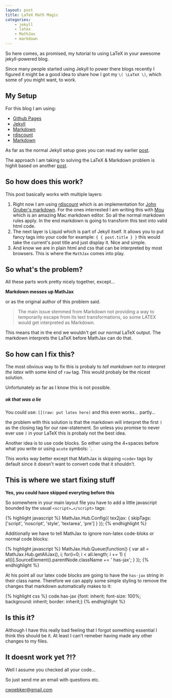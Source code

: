 ```yaml
---
layout: post
title: LaTeX Math Magic
categories:
    - jekyll
    - latex
    - MathJax
    - markdown
---
```


So here comes, as promised, my tutorial to using LaTeX in your awesome jekyll-powered blog. 

Since many people started using Jekyll to power there blogs recently I figured it might be a good idea to share how I got my `\( \LaTeX \)`, which some of you  might want, to work.

## My Setup

For this blog I am using:

* [Github Pages]
* [Jekyll]
* [Markdown]
* [rdiscount]
* [Markdown]

As far as the normal Jekyll setup goes you can read my earlier [post](/posts/jekyll-blogging).

The approach I am taking to solving the LaTeX & Markdown problem is highlt based on another [post](http://doswa.com/2011/07/20/mathjax-in-markdown.html).

## So how does this work?

This post basically works with multiple layers:

1. Right now I am using [rdiscount] which is an implementation for [John Gruber's markdown][Markdown]. For the ones interrested I am writing this with [Mou](http://mouapp.com/) which is an amazing Mac markdown editor. So all the normal markdown rules apply. In the end markdown is going to transform this text into valid html code.
2. The next layer is Liquid which is part of Jekyll itself. It allows you to put fancy tags into your code for example: `{ { post.title } }` this would take the current's post title and just display it. Nice and simple.
3. And know we are in plain html and css that can be interpreted by most browsers. This is where the `MathJax` comes into play.

## So what's the problem?

All these parts work pretty nicely together, except…

**Markdown messes up MathJax**

or as the original author of this problem said.

> The main issue stemmed from Markdown not providing a way to temporarily escape from its text transformations, so some LATEX would get interpreted as Markdown.

This means that in the end we wouldn't get our normal LaTeX output. The markdown interprets the LaTeX before MathJax can do that.

## So how can I fix this?

The most obvious way to fix this is probaly to *tell markdown not to interpret the latex* with some kind of `raw` tag. This would probaly be the nicest solution. 

Unfortunately as far as I know this is not possible.

##### ok that was a lie

You could use: `[](raw: put latex here)`
and this even works… partly…

the problem with this solution is that the markdown will interpret the first `)` as the closing tag for our raw-statement. So unless you promise to never ever use `)` in your LaTeX this is probaly not the best idea.

Another idea is to use code blocks. So either using the 4+spaces before what you write or using `acute` symbols: `.

This works way better except that MathJax is skipping `<code>` tags by default since it doesn't want to convert code that it shouldn't.

## This is where we start fixing stuff

**Yes, you could have skipped everyting before this**

So somewhere in your main layout file you have to add a little javascript bounded by the usual `<script>…</script>` tags:

{% highlight javascript %}
    MathJax.Hub.Config({
      tex2jax: {
        skipTags: ['script', 'noscript', 'style', 'textarea', 'pre']
      }
    });
{% endhighlight %}

Additionally we have to tell MathJax to ignore non-latex code-bloks or normal code blocks:

{% highlight javascript %}
    MathJax.Hub.Queue(function() {
        var all = MathJax.Hub.getAllJax(), i;
        for(i=0; i < all.length; i += 1) {
            all[i].SourceElement().parentNode.className += ' has-jax';
        }
    });
{% endhighlight %}

At his point all our latex code blocks are going to have the `has-jax` string in their class name. Therefore we can apply some simple styling to remove the changes that markdown automatically makes to it:

{% highlight css %}
code.has-jax {font: inherit; font-size: 100%; background: inherit; border: inherit;}
{% endhighlight %}

## Is this it?

Although I have this really bad feeling that I forgot something essential I think this should be it. At least I can't remeber having made any other changes to my files.

## It doesnt work yet ?!?

Well I assume you checked all your code…

So just send me an email with questions etc. 

<cwoebker@gmail.com>

[Markdown]: http://daringfireball.net/projects/markdown/
[MathJax]: http://www.mathjax.org/
[Github Pages]: http://pages.github.com/
[Jekyll]: https://github.com/mojombo/jekyll
[rdiscount]: https://github.com/rtomayko/rdiscount